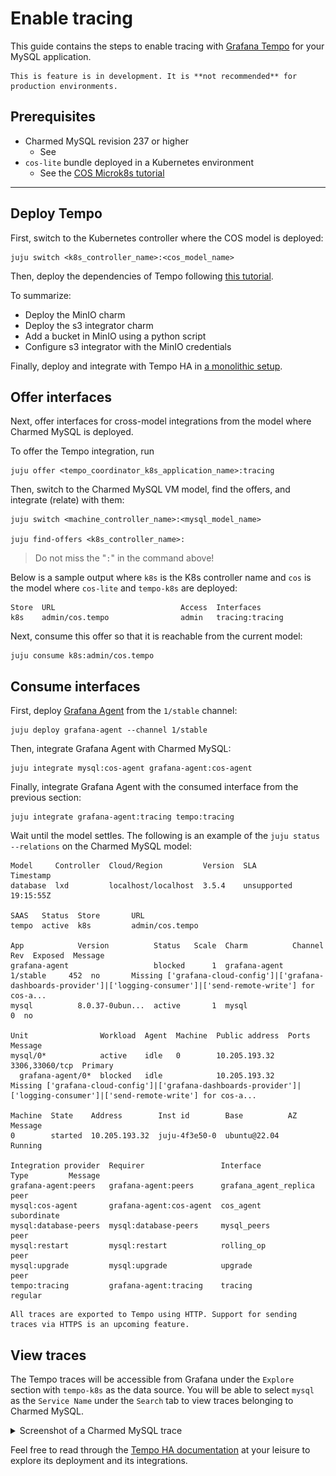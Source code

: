 # Enable tracing

This guide contains the steps to enable tracing with [Grafana Tempo](https://grafana.com/docs/tempo/latest/) for your MySQL application. 

```{caution}
This is feature is in development. It is **not recommended** for production environments. 
```

## Prerequisites

* Charmed MySQL revision 237 or higher 
  * See [](/how-to/refresh/index)
* `cos-lite` bundle deployed in a Kubernetes environment
  * See the [COS Microk8s tutorial](https://charmhub.io/topics/canonical-observability-stack/tutorials/install-microk8s)

---

## Deploy Tempo

First, switch to the Kubernetes controller where the COS model is deployed:

```shell
juju switch <k8s_controller_name>:<cos_model_name>
```

Then, deploy the dependencies of Tempo following [this tutorial](https://discourse.charmhub.io/t/tutorial-deploy-tempo-ha-on-top-of-cos-lite/15489). 

To summarize:
- Deploy the MinIO charm
- Deploy the s3 integrator charm
- Add a bucket in MinIO using a python script
- Configure s3 integrator with the MinIO credentials

Finally, deploy and integrate with Tempo HA in [a monolithic setup](https://discourse.charmhub.io/t/tutorial-deploy-tempo-ha-on-top-of-cos-lite/15489).

## Offer interfaces

Next, offer interfaces for cross-model integrations from the model where Charmed MySQL is deployed.

To offer the Tempo integration, run

```shell
juju offer <tempo_coordinator_k8s_application_name>:tracing
```

Then, switch to the Charmed MySQL VM model, find the offers, and integrate (relate) with them:

```shell
juju switch <machine_controller_name>:<mysql_model_name>

juju find-offers <k8s_controller_name>:  
```
> Do not miss the "`:`" in the command above!

Below is a sample output where `k8s` is the K8s controller name and `cos` is the model where `cos-lite` and `tempo-k8s` are deployed:

```shell
Store  URL                            Access  Interfaces
k8s    admin/cos.tempo                admin   tracing:tracing
```

Next, consume this offer so that it is reachable from the current model:

```shell
juju consume k8s:admin/cos.tempo
```

## Consume interfaces

First, deploy [Grafana Agent](https://charmhub.io/grafana-agent) from the `1/stable` channel:

```shell
juju deploy grafana-agent --channel 1/stable
```

Then, integrate Grafana Agent with Charmed MySQL:
```
juju integrate mysql:cos-agent grafana-agent:cos-agent
```

Finally, integrate Grafana Agent with the consumed interface from the previous section:
```shell
juju integrate grafana-agent:tracing tempo:tracing
```


Wait until the model settles. The following is an example of the `juju status --relations` on the Charmed MySQL model:

```shell
Model     Controller  Cloud/Region         Version  SLA          Timestamp
database  lxd         localhost/localhost  3.5.4    unsupported  19:15:55Z

SAAS   Status  Store       URL
tempo  active  k8s         admin/cos.tempo

App            Version          Status   Scale  Charm          Channel      Rev  Exposed  Message
grafana-agent                   blocked      1  grafana-agent  1/stable     452  no       Missing ['grafana-cloud-config']|['grafana-dashboards-provider']|['logging-consumer']|['send-remote-write'] for cos-a...
mysql          8.0.37-0ubun...  active       1  mysql                         0  no       

Unit                Workload  Agent  Machine  Public address  Ports           Message
mysql/0*            active    idle   0        10.205.193.32   3306,33060/tcp  Primary
  grafana-agent/0*  blocked   idle            10.205.193.32                   Missing ['grafana-cloud-config']|['grafana-dashboards-provider']|['logging-consumer']|['send-remote-write'] for cos-a...

Machine  State    Address        Inst id        Base          AZ  Message
0        started  10.205.193.32  juju-4f3e50-0  ubuntu@22.04      Running

Integration provider  Requirer                 Interface              Type         Message
grafana-agent:peers   grafana-agent:peers      grafana_agent_replica  peer         
mysql:cos-agent       grafana-agent:cos-agent  cos_agent              subordinate  
mysql:database-peers  mysql:database-peers     mysql_peers            peer         
mysql:restart         mysql:restart            rolling_op             peer         
mysql:upgrade         mysql:upgrade            upgrade                peer         
tempo:tracing         grafana-agent:tracing    tracing                regular  
```

```{note}
All traces are exported to Tempo using HTTP. Support for sending traces via HTTPS is an upcoming feature.
```

## View traces

The Tempo traces will be accessible from Grafana under the `Explore` section with `tempo-k8s` as the data source. You will be able to select `mysql` as the `Service Name` under the `Search` tab to view traces belonging to Charmed MySQL.

<details><summary>Screenshot of a Charmed MySQL trace
</summary>

![MySQL trace with Grafana Tempo](mysql-vm-trace.png)
</details>

Feel free to read through the [Tempo HA documentation](https://discourse.charmhub.io/t/charmed-tempo-ha/15531) at your leisure to explore its deployment and its integrations.

